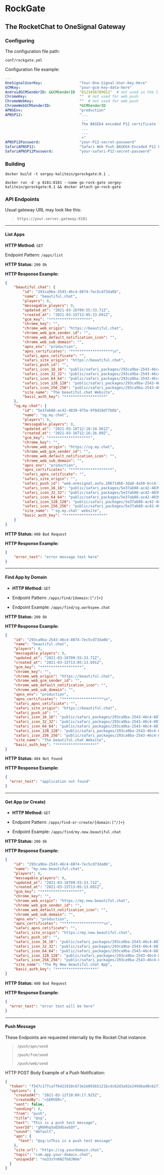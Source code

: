 # RockGate
## The RocketChat to OneSignal Gateway

### Configuring

The configuration file path:

`conf/rockgate.yml`

Configuration file example:
```yaml
---
OneSignalUserKey:                 "Your-One-Signal-User-Key-Here"
GCMKey:                           "your-gcm-key-data-here"
AndroidGCMSenderID: &GCMSenderID  "0123456789012"  # not used in the library code, should implement?
ChromeKey:                        ""  # not used for web push
ChromeWebKey:                     ""  # not used for web push
ChromeWebGCMSenderID:             *GCMSenderID
APNSEnv:                          "production"
APNSP12:                          "...
                                   ...
                                   The BASE64 encoded P12 certificate file for Apple Push Messaging 
                                   ...
                                   ...
                                   ="
APNSP12Password:                  "your-P12-secret-password"
SafariAPNSP12:                    "Safari Web Push BASE64-Encoded P12 File Data"
SafariAPNSP12Password:            "your-safari-P12-secret-password"
```


### Building


`docker build -t sergey-kalitein/gorockgate:0.1 .`

`docker run -d -p 8181:8181 --name go-rock-gate sergey-kalitein/gorockgate:0.1 && docker attach go-rock-gate`

### API Endpoints

Usual gateway URL may look like this:

> `https://your.server.gateway:8181`

----------

#### List Apps


**HTTP Method:** `GET`

Endpoint Pattern: `/apps/list`

**HTTP Status:** `200 Ok`

**HTTP Response Example:**
```json
{
    "beautiful.chat": {
        "id": "293ca9ba-2543-46c4-8874-7ec5cd73da0b",
        "name": "beautiful.chat",
        "players": 0,
        "messagable_players": 0,
        "updated_at": "2021-03-16T09:55:33.71Z",
        "created_at": "2021-03-15T13:05:13.691Z",
        "gcm_key": "*******************",
        "chrome_key": "",
        "chrome_web_origin": "https://beautiful.chat",
        "chrome_web_gcm_sender_id": "",
        "chrome_web_default_notification_icon": "",
        "chrome_web_sub_domain": "",
        "apns_env": "production",
        "apns_certificates": "*******************\n",
        "safari_apns_cetificate": "",
        "safari_site_origin": "https://beautiful.chat",
        "safari_push_id": "",
        "safari_icon_16_16": "public/safari_packages/293ca9ba-2543-46c4-8874-7ec5cd73da0b/icons/16x16.png",
        "safari_icon_32_32": "public/safari_packages/293ca9ba-2543-46c4-8874-7ec5cd73da0b/icons/16x16@2x.png",
        "safari_icon_64_64": "public/safari_packages/293ca9ba-2543-46c4-8874-7ec5cd73da0b/icons/32x32@2x.png",
        "safari_icon_128_128": "public/safari_packages/293ca9ba-2543-46c4-8874-7ec5cd73da0b/icons/128x128.png",
        "safari_icon_256_256": "public/safari_packages/293ca9ba-2543-46c4-8874-7ec5cd73da0b/icons/128x128@2x.png",
        "site_name": "The beautiful.chat Website",
        "basic_auth_key": "*******************"
    },
    "sg.my.chat": {
        "id": "5e37ab88-ac42-4839-975e-9f0d18df7b8b",
        "name": "sg.my.chat",
        "players": 0,
        "messagable_players": 0,
        "updated_at": "2021-03-16T12:18:24.561Z",
        "created_at": "2021-03-16T12:16:26.09Z",
        "gcm_key": "*******************",
        "chrome_key": "",
        "chrome_web_origin": "https://sg.my.chat",
        "chrome_web_gcm_sender_id": "",
        "chrome_web_default_notification_icon": "",
        "chrome_web_sub_domain": "",
        "apns_env": "production",
        "apns_certificates": "*******************",
        "safari_apns_cetificate": "",
        "safari_site_origin": "",
        "safari_push_id": "web.onesignal.auto.28671d66-3da8-4a50-bcc4-1b29e015670b",
        "safari_icon_16_16": "public/safari_packages/5e37ab88-ac42-4839-975e-9f0d18df7b8b/icons/16x16.png",
        "safari_icon_32_32": "public/safari_packages/5e37ab88-ac42-4839-975e-9f0d18df7b8b/icons/16x16@2x.png",
        "safari_icon_64_64": "public/safari_packages/5e37ab88-ac42-4839-975e-9f0d18df7b8b/icons/32x32@2x.png",
        "safari_icon_128_128": "public/safari_packages/5e37ab88-ac42-4839-975e-9f0d18df7b8b/icons/128x128.png",
        "safari_icon_256_256": "public/safari_packages/5e37ab88-ac42-4839-975e-9f0d18df7b8b/icons/128x128@2x.png",
        "site_name": "'sg.my.chat' website",
        "basic_auth_key": "*******************"
    }
}
```

**HTTP Status:** `400 Bad Request`

**HTTP Response Example:**

```json
{
    "error_text": "error message text here"
}
```

-------------

#### Find App by Domain

* **HTTP Method:** `GET`

* Endpoint Pattern: `/apps/find/{domain:[^/]+}`

* Endpoint Example: `/apps/find/sg.workspee.chat`


**HTTP Status:** `200 Ok` 

**HTTP Response Example:**
```json
{
    "id": "293ca9ba-2543-46c4-8874-7ec5cd73da0b",
    "name": "beautiful.chat",
    "players": 0,
    "messagable_players": 0,
    "updated_at": "2021-03-16T09:55:33.71Z",
    "created_at": "2021-03-15T13:05:13.691Z",
    "gcm_key": "*******************",
    "chrome_key": "",
    "chrome_web_origin": "https://beautiful.chat",
    "chrome_web_gcm_sender_id": "",
    "chrome_web_default_notification_icon": "",
    "chrome_web_sub_domain": "",
    "apns_env": "production",
    "apns_certificates": "*******************\n",
    "safari_apns_cetificate": "",
    "safari_site_origin": "https://beautiful.chat",
    "safari_push_id": "",
    "safari_icon_16_16": "public/safari_packages/293ca9ba-2543-46c4-8874-7ec5cd73da0b/icons/16x16.png",
    "safari_icon_32_32": "public/safari_packages/293ca9ba-2543-46c4-8874-7ec5cd73da0b/icons/16x16@2x.png",
    "safari_icon_64_64": "public/safari_packages/293ca9ba-2543-46c4-8874-7ec5cd73da0b/icons/32x32@2x.png",
    "safari_icon_128_128": "public/safari_packages/293ca9ba-2543-46c4-8874-7ec5cd73da0b/icons/128x128.png",
    "safari_icon_256_256": "public/safari_packages/293ca9ba-2543-46c4-8874-7ec5cd73da0b/icons/128x128@2x.png",
    "site_name": "The beautiful.chat Website",
    "basic_auth_key": "*******************"
}
```


**HTTP Status:** `404 Not Found`

**HTTP Response Example:**

```json
{
  "error_text": "application not found"
}
```

---------

#### Get App (or Create)

* **HTTP Method:** `GET`

* Endpoint Pattern: `/apps/find-or-create/{domain:[^/]+}`

* Endpoint Example: `/apps/find/my.new.beautiful.chat`


**HTTP Status:** `200 Ok`

**HTTP Response Example:**
```json
{
    "id": "293ca9ba-2543-46c4-8874-7ec5cd73da0b",
    "name": "my.new.beautiful.chat",
    "players": 0,
    "messagable_players": 0,
    "updated_at": "2021-03-16T09:55:33.71Z",
    "created_at": "2021-03-15T13:05:13.691Z",
    "gcm_key": "*******************",
    "chrome_key": "",
    "chrome_web_origin": "https://my.new.beautiful.chat",
    "chrome_web_gcm_sender_id": "",
    "chrome_web_default_notification_icon": "",
    "chrome_web_sub_domain": "",
    "apns_env": "production",
    "apns_certificates": "*******************\n",
    "safari_apns_cetificate": "",
    "safari_site_origin": "https://my.new.beautiful.chat",
    "safari_push_id": "",
    "safari_icon_16_16": "public/safari_packages/293ca9ba-2543-46c4-8874-7ec5cd73da0b/icons/16x16.png",
    "safari_icon_32_32": "public/safari_packages/293ca9ba-2543-46c4-8874-7ec5cd73da0b/icons/16x16@2x.png",
    "safari_icon_64_64": "public/safari_packages/293ca9ba-2543-46c4-8874-7ec5cd73da0b/icons/32x32@2x.png",
    "safari_icon_128_128": "public/safari_packages/293ca9ba-2543-46c4-8874-7ec5cd73da0b/icons/128x128.png",
    "safari_icon_256_256": "public/safari_packages/293ca9ba-2543-46c4-8874-7ec5cd73da0b/icons/128x128@2x.png",
    "site_name": "The My New beautiful.chat App",
    "basic_auth_key": "*******************"
}
```


**HTTP Status:** `400 Bad Request`

**HTTP Response Example:**

```json
{
  "error_text": "error text will be here"
}
```

---------


#### Push Message

These Endpoints are requested internally by the Rocket Chat instance:

> `/push/apn/send`
> 
> `/push/fcm/send`
> 
> `/push/web/send`

HTTP POST Body Example of a Push Notification:

```json
{
  "token": "f547c177ca7f6421910c673e2e09165121bcdc62d3a92e249d6ad0c627373359",
  "options": {
    "createdAt": "2021-03-12T10:09:17.925Z",
    "createdBy": "<SERVER>",
    "sent": false,
    "sending": 0,
    "from": "push",
    "title": "@sg",
    "text": "This is a push test message",
    "userId": "gR6Hhq5aEDdGswSQY",
    "sound": "default",
    "apn": {
      "text": "@sg:\nThis is a push test message"
    },
    "site_url": "https://sg.yourdomain.chat",
    "topic": "com.app.your-domain.chat",
    "uniqueId": "no33sYn6N2fb8JNXm"
  }
}
```
